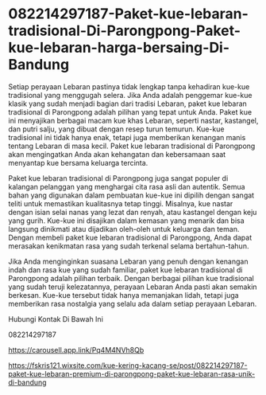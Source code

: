 # 082214297187-Paket-kue-lebaran-tradisional-Di-Parongpong-Paket-kue-lebaran-harga-bersaing-Di-Bandung

Setiap perayaan Lebaran pastinya tidak lengkap tanpa kehadiran kue-kue tradisional yang menggugah selera. Jika Anda adalah penggemar kue-kue klasik yang sudah menjadi bagian dari tradisi Lebaran, paket kue lebaran tradisional di Parongpong adalah pilihan yang tepat untuk Anda. Paket kue ini menyajikan berbagai macam kue khas Lebaran, seperti nastar, kastangel, dan putri salju, yang dibuat dengan resep turun temurun. Kue-kue tradisional ini tidak hanya enak, tetapi juga memberikan kenangan manis tentang Lebaran di masa kecil. Paket kue lebaran tradisional di Parongpong akan mengingatkan Anda akan kehangatan dan kebersamaan saat menyantap kue bersama keluarga tercinta.

Paket kue lebaran tradisional di Parongpong juga sangat populer di kalangan pelanggan yang menghargai cita rasa asli dan autentik. Semua bahan yang digunakan dalam pembuatan kue-kue ini dipilih dengan sangat teliti untuk memastikan kualitasnya tetap tinggi. Misalnya, kue nastar dengan isian selai nanas yang lezat dan renyah, atau kastangel dengan keju yang gurih. Kue-kue ini disajikan dalam kemasan yang menarik dan bisa langsung dinikmati atau dijadikan oleh-oleh untuk keluarga dan teman. Dengan membeli paket kue lebaran tradisional di Parongpong, Anda dapat merasakan kenikmatan rasa yang sudah terkenal selama bertahun-tahun.

Jika Anda menginginkan suasana Lebaran yang penuh dengan kenangan indah dan rasa kue yang sudah familiar, paket kue lebaran tradisional di Parongpong adalah pilihan terbaik. Dengan berbagai pilihan kue tradisional yang sudah teruji kelezatannya, perayaan Lebaran Anda pasti akan semakin berkesan. Kue-kue tersebut tidak hanya memanjakan lidah, tetapi juga memberikan rasa nostalgia yang selalu ada dalam setiap perayaan Lebaran.

Hubungi Kontak Di Bawah Ini

082214297187

https://carousell.app.link/Pq4M4NVh8Qb

https://fskris121.wixsite.com/kue-kering-kacang-se/post/082214297187-paket-kue-lebaran-premium-di-parongpong-paket-kue-lebaran-rasa-unik-di-bandung
